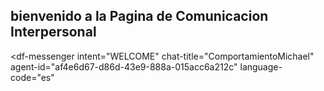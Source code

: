 ## bienvenido a la Pagina de Comunicacion Interpersonal




<script src="https://www.gstatic.com/dialogflow-console/fast/messenger/bootstrap.js?v=1"></script>
<df-messenger
  intent="WELCOME"
  chat-title="ComportamientoMichael"
  agent-id="af4e6d67-d86d-43e9-888a-015acc6a212c"
  language-code="es"
></df-messenger>

